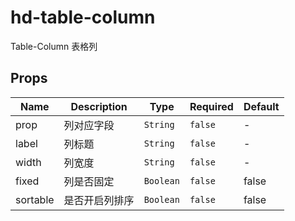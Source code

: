 # hd-table-column

Table-Column 表格列

## Props

<!-- @vuese:hd-table-column:props:start -->
|Name|Description|Type|Required|Default|
|---|---|---|---|---|
|prop|列对应字段|`String`|`false`|-|
|label|列标题|`String`|`false`|-|
|width|列宽度|`String`|`false`|-|
|fixed|列是否固定|`Boolean`|`false`|false|
|sortable|是否开启列排序|`Boolean`|`false`|false|

<!-- @vuese:hd-table-column:props:end -->


